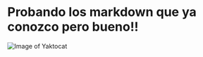 # Probando los markdown que ya conozco pero bueno!!
![Image of Yaktocat](https://octodex.github.com/images/yaktocat.png)
